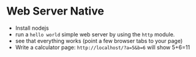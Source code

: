 # Web Server Native

* Install nodejs
* run a `hello world` simple web server by using the `http` module.
* see that everything works (point a few browser tabs to your page)
* Write a calculator page:
	`http://localhost/?a=5&b=6`
	will show 5+6=11
